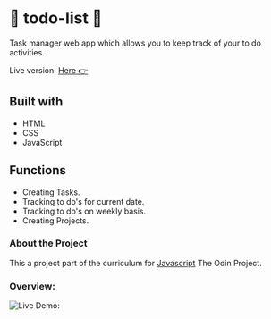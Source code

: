# 📅 todo-list 📅

Task manager web app which allows you to keep track of your to do activities.

Live version: [ Here 👉 ](https://diana2x.github.io/todo-list/)

## Built with

- HTML
- CSS
- JavaScript

## Functions

- Creating Tasks.
- Tracking to do's for current date.
- Tracking to do's on weekly basis.
- Creating Projects.

### About the Project

This a project part of the curriculum for [Javascript](https://www.theodinproject.com/) The Odin Project.

### Overview:

![Live Demo:](https://media.giphy.com/media/zppZxQOCrqKq25mFVR/giphy.gif)
